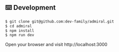 ## ⌨️ Development

```bash
$ git clone git@github.com:dev-family/admiral.git
$ cd admiral
$ npm install
$ npm run dev
```

Open your browser and visit http://localhost:3000
